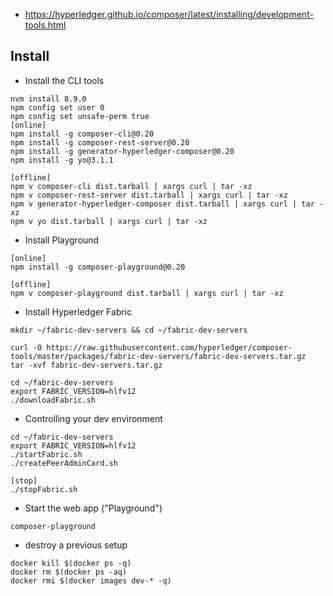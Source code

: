- https://hyperledger.github.io/composer/latest/installing/development-tools.html

## Install
-  Install the CLI tools
```
nvm install 8.9.0
npm config set user 0
npm config set unsafe-perm true
[online]
npm install -g composer-cli@0.20
npm install -g composer-rest-server@0.20
npm install -g generator-hyperledger-composer@0.20
npm install -g yo@3.1.1

[offline]
npm v composer-cli dist.tarball | xargs curl | tar -xz
npm v composer-rest-server dist.tarball | xargs curl | tar -xz
npm v generator-hyperledger-composer dist.tarball | xargs curl | tar -xz
npm v yo dist.tarball | xargs curl | tar -xz
```
- Install Playground
```
[online]
npm install -g composer-playground@0.20

[offline]
npm v composer-playground dist.tarball | xargs curl | tar -xz
```
- Install Hyperledger Fabric
```
mkdir ~/fabric-dev-servers && cd ~/fabric-dev-servers

curl -O https://raw.githubusercontent.com/hyperledger/composer-tools/master/packages/fabric-dev-servers/fabric-dev-servers.tar.gz
tar -xvf fabric-dev-servers.tar.gz

cd ~/fabric-dev-servers
export FABRIC_VERSION=hlfv12
./downloadFabric.sh
```
- Controlling your dev environment
```
cd ~/fabric-dev-servers
export FABRIC_VERSION=hlfv12
./startFabric.sh
./createPeerAdminCard.sh

[stop]
./stopFabric.sh
```
- Start the web app ("Playground")
```
composer-playground
```
- destroy a previous setup
```
docker kill $(docker ps -q)
docker rm $(docker ps -aq)
docker rmi $(docker images dev-* -q)
```
